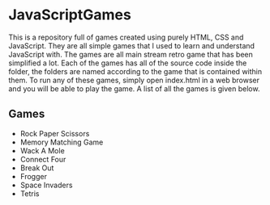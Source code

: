 # JavaScriptGames

This is a repository full of games created using purely HTML, CSS and JavaScript. They are all simple games that I used to learn and understand JavaScript
with. The games are all main stream retro game that has been simplified a lot. Each of the games has all of the source code inside the folder, the 
folders are named according to the game that is contained within them. To run any of these games, simply open index.html in a web browser and you 
will be able to play the game. A list of all the games is given below.

## Games
* Rock Paper Scissors
* Memory Matching Game
* Wack A Mole
* Connect Four
* Break Out
* Frogger
* Space Invaders
* Tetris
